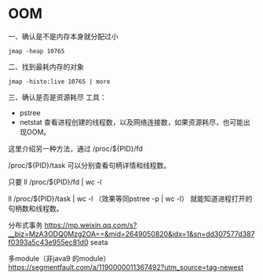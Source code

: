 # OOM
一、确认是不是内存本身就分配过小
```
jmap -heap 10765
```
二、找到最耗内存的对象
```
jmap -histo:live 10765 | more
```
三、确认是否是资源耗尽
工具：
- pstree
- netstat
查看进程创建的线程数，以及网络连接数，如果资源耗尽，也可能出现OOM。

这里介绍另一种方法，通过
/proc/${PID}/fd

/proc/${PID}/task
可以分别查看句柄详情和线程数。

只要
ll /proc/${PID}/fd | wc -l

ll /proc/${PID}/task | wc -l （效果等同pstree -p | wc -l）
就能知道进程打开的句柄数和线程数。


分布式事务
https://mp.weixin.qq.com/s?__biz=MzA3ODQ0Mzg2OA==&mid=2649050820&idx=1&sn=dd307577d387f0393a5c43e955ec81d0
seata


多module（非java9 的module）
https://segmentfault.com/a/1190000011367492?utm_source=tag-newest